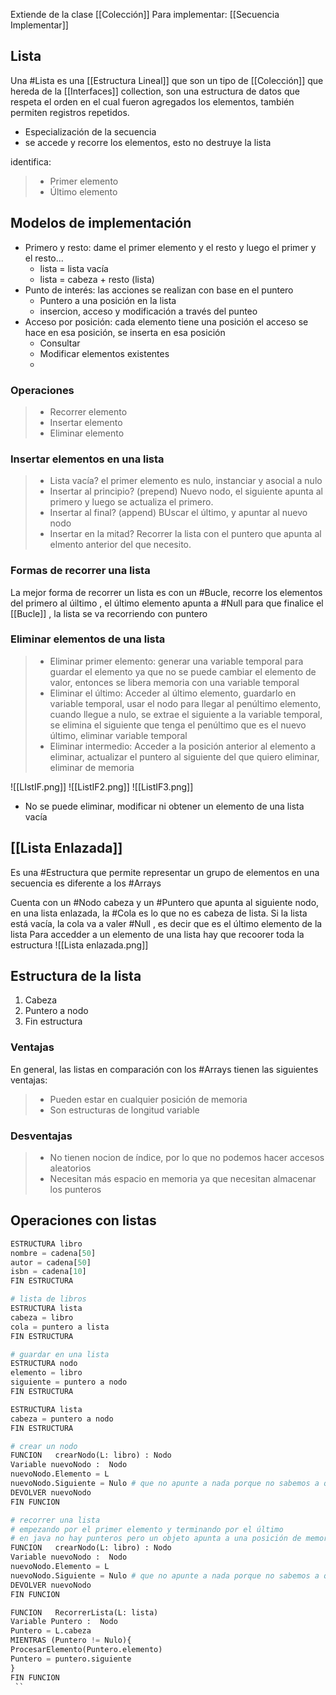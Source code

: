 Extiende de la clase [[Colección]] 
Para implementar: [[Secuencia Implementar]]
## Lista
Una #Lista es una [[Estructura Lineal]] que  son un tipo de [[Colección]] que hereda de la [[Interfaces]] collection, son una estructura de datos que respeta el orden en el cual fueron agregados los elementos, también permiten registros repetidos.
-  Especialización de la secuencia
- se accede y recorre los elementos, esto no destruye la lista

identifica:

>- Primer elemento
>- Último elemento

## Modelos de implementación
- Primero y resto: dame el primer elemento y el resto y luego el primer y el resto...
	- lista = lista vacía
	- lista = cabeza + resto (lista)
- Punto de interés: las acciones se realizan con base en el puntero
	- Puntero a una posición en la lista
	- insercion, acceso y modificación a través del punteo
- Acceso por posición: cada elemento tiene una posición el acceso se hace en esa posición, se inserta en esa posición
	- Consultar
	- Modificar elementos existentes
	- 

### Operaciones
>- Recorrer elemento
>- Insertar elemento
>- Eliminar elemento


### Insertar elementos en una lista
>- Lista vacía? el primer elemento es nulo, instanciar y asocial a nulo
>- Insertar al principio? (prepend) Nuevo nodo, el siguiente apunta al primero y luego se actualiza el primero.
>- Insertar al final? (append) BUscar el último, y apuntar al nuevo nodo
>- Insertar en la mitad? Recorrer la lista con el puntero que apunta al elmento anterior del que necesito. 

### Formas de recorrer una lista
La mejor forma de recorrer un lista es con un #Bucle, recorre los elementos del primero al úiltimo , el último elemento apunta a #Null para que finalice el [[Bucle]] , la lista se va recorriendo con puntero

### Eliminar elementos de una lista
>- Eliminar primer elemento:  generar una variable temporal para guardar el elemento ya que no se puede cambiar el elemento de valor, entonces se libera memoria con una variable temporal
>- Eliminar el último: Acceder al último elemento, guardarlo en variable temporal, usar el nodo para llegar al penúltimo elemento, cuando llegue a nulo, se extrae el siguiente a la variable temporal, se elimina el siguiente que tenga el penúltimo que es el nuevo último, eliminar variable temporal
>- Eliminar intermedio: Acceder a la posición anterior al elemento a eliminar, actualizar el puntero al siguiente del que quiero eliminar, eliminar de memoria


![[LIstIF.png]]
![[ListIF2.png]]
![[ListIF3.png]]

- No se puede eliminar, modificar ni obtener un elemento de una lista vacía

## [[Lista Enlazada]]

Es una #Estructura que permite representar un grupo de elementos en una secuencia
es diferente a los #Arrays 

Cuenta con un #Nodo cabeza y un #Puntero que apunta al siguiente nodo, en una lista enlazada, la #Cola es lo que no es cabeza de lista. Si la lista está vacía, la cola va a valer #Null , es decir que es el último elemento de la lista
Para accedder a un elemento de una lista hay que recoorer toda la estructura
![[Lista enlazada.png]]

## Estructura de la lista
1. Cabeza
2. Puntero a nodo
3. Fin estructura

### Ventajas
En general, las listas en comparación con los #Arrays  tienen las siguientes ventajas:

>- Pueden estar en cualquier posición de memoria
>- Son estructuras de longitud variable

### Desventajas

>- No tienen nocion de índice, por lo que no podemos hacer accesos aleatorios
>- Necesitan más espacio en memoria ya que necesitan almacenar los punteros

## Operaciones con listas

```python
ESTRUCTURA libro 
nombre = cadena[50] 
autor = cadena[50] 
isbn = cadena[10] 
FIN ESTRUCTURA

# lista de libros
ESTRUCTURA lista
cabeza = libro 
cola = puntero a lista 
FIN ESTRUCTURA

# guardar en una lista
ESTRUCTURA nodo
elemento = libro 
siguiente = puntero a nodo 
FIN ESTRUCTURA

ESTRUCTURA lista
cabeza = puntero a nodo 
FIN ESTRUCTURA

# crear un nodo
FUNCION   crearNodo(L: libro) : Nodo
Variable nuevoNodo :  Nodo 
nuevoNodo.Elemento = L 
nuevoNodo.Siguiente = Nulo # que no apunte a nada porque no sabemos a que apunta
DEVOLVER nuevoNodo
FIN FUNCION

# recorrer una lista
# empezando por el primer elemento y terminando por el último
# en java no hay punteros pero un objeto apunta a una posición de memoria
FUNCION   crearNodo(L: libro) : Nodo
Variable nuevoNodo :  Nodo 
nuevoNodo.Elemento = L 
nuevoNodo.Siguiente = Nulo # que no apunte a nada porque no sabemos a que apunta
DEVOLVER nuevoNodo
FIN FUNCION

FUNCION   RecorrerLista(L: lista)
Variable Puntero :  Nodo 
Puntero = L.cabeza 
MIENTRAS (Puntero != Nulo){
ProcesarElemento(Puntero.elemento)
Puntero = puntero.siguiente
}
FIN FUNCION
 ``